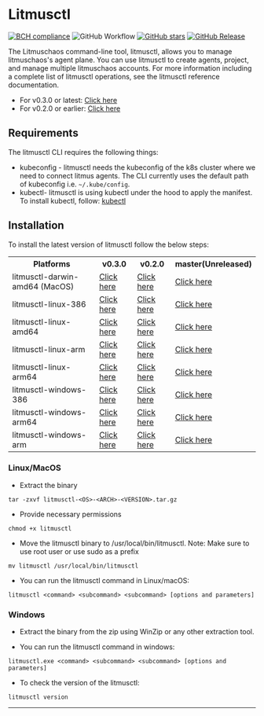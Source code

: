 # Litmusctl
[![BCH compliance](https://bettercodehub.com/edge/badge/litmuschaos/litmusctl?branch=master)](https://bettercodehub.com/)
![GitHub Workflow](https://github.com/litmuschaos/litmusctl/actions/workflows/push.yml/badge.svg?branch=master)
[![GitHub stars](https://img.shields.io/github/stars/litmuschaos/litmusctl?style=social)](https://github.com/litmuschaos/litmusctl/stargazers)
[![GitHub Release](https://img.shields.io/github/release/litmuschaos/litmusctl.svg?style=flat)]()

The Litmuschaos command-line tool, litmusctl, allows you to manage litmuschaos's agent plane. 
You can use litmusctl to create agents, project, and manage multiple litmuschaos accounts. For more information including a complete list of litmusctl operations, see the litmusctl reference documentation.
* For v0.3.0 or latest:   <a href="https://github.com/litmuschaos/litmusctl/blob/master/Usage.md">Click here</a>
* For v0.2.0 or earlier:  <a href="https://github.com/litmuschaos/litmusctl/blob/master/Usage_v0.2.0.md">Click here</a>

## Requirements

The litmusctl CLI requires the following things:

- kubeconfig - litmusctl needs the kubeconfig of the k8s cluster where we need to connect litmus agents. The CLI currently uses the default path of kubeconfig i.e. `~/.kube/config`.
- kubectl- litmusctl is using kubectl under the hood to apply the manifest. To install kubectl, follow:  [kubectl](https://kubernetes.io/docs/tasks/tools/#kubectl)


## Installation

To install the latest version of litmusctl follow the below steps:

<table>
  <th>Platforms</th>
  <th>v0.3.0</th>
  <th>v0.2.0 </th>
  <th>master(Unreleased)</th>
  <tr>
    <td>litmusctl-darwin-amd64 (MacOS)</td>
    <td><a href="https://litmusctl-bucket.s3-eu-west-1.amazonaws.com/litmusctl-darwin-amd64-v0.3.0.tar.gz">Click here</a></td>
    <td><a href="https://litmusctl-bucket.s3-eu-west-1.amazonaws.com/litmusctl-darwin-amd64-v0.2.0.tar.gz">Click here</a></td>
    <td><a href="https://litmusctl-bucket.s3-eu-west-1.amazonaws.com/litmusctl-darwin-amd64-master.tar.gz">Click here</a></td>
  </tr>
  <tr>
    <td>litmusctl-linux-386</td>
    <td><a href="https://litmusctl-bucket.s3-eu-west-1.amazonaws.com/litmusctl-linux-386-v0.3.0.tar.gz">Click here</a></td>
    <td><a href="https://litmusctl-bucket.s3-eu-west-1.amazonaws.com/litmusctl-linux-386-v0.2.0.tar.gz">Click here</a></td>
    <td><a href="https://litmusctl-bucket.s3-eu-west-1.amazonaws.com/litmusctl-linux-386-master.tar.gz">Click here</a></td>
  </tr>
  <tr>
    <td>litmusctl-linux-amd64</td>
    <td><a href="https://litmusctl-bucket.s3-eu-west-1.amazonaws.com/litmusctl-linux-amd64-v0.3.0.tar.gz">Click here</a></td>
    <td><a href="https://litmusctl-bucket.s3-eu-west-1.amazonaws.com/litmusctl-linux-amd64-v0.2.0.tar.gz">Click here</a></td>
    <td><a href="https://litmusctl-bucket.s3-eu-west-1.amazonaws.com/litmusctl-linux-amd64-master.tar.gz">Click here</a></td>
  </tr>
  <tr>
    <td>litmusctl-linux-arm</td>
    <td><a href="https://litmusctl-bucket.s3-eu-west-1.amazonaws.com/litmusctl-linux-arm-v0.3.0.tar.gz">Click here</a></td>
    <td><a href="https://litmusctl-bucket.s3-eu-west-1.amazonaws.com/litmusctl-linux-arm-v0.2.0.tar.gz">Click here</a></td>
    <td><a href="https://litmusctl-bucket.s3-eu-west-1.amazonaws.com/litmusctl-linux-arm-master.tar.gz">Click here</a></td>
  </tr>
  <tr>
    <td>litmusctl-linux-arm64</td>
    <td><a href="https://litmusctl-bucket.s3-eu-west-1.amazonaws.com/litmusctl-linux-arm64-v0.3.0.tar.gz">Click here</a></td>
    <td><a href="https://litmusctl-bucket.s3-eu-west-1.amazonaws.com/litmusctl-linux-arm64-v0.2.0.tar.gz">Click here</a></td>
    <td><a href="https://litmusctl-bucket.s3-eu-west-1.amazonaws.com/litmusctl-linux-arm64-master.tar.gz">Click here</a></td>
  </tr>
  <tr>
    <td>litmusctl-windows-386</td>
    <td><a href="https://litmusctl-bucket.s3-eu-west-1.amazonaws.com/litmusctl-windows-386-v0.3.0.tar.gz">Click here</a></td>
    <td><a href="https://litmusctl-bucket.s3-eu-west-1.amazonaws.com/litmusctl-windows-386-v0.2.0.tar.gz">Click here</a></td>
    <td><a href="https://litmusctl-bucket.s3-eu-west-1.amazonaws.com/litmusctl-windows-386-master.tar.gz">Click here</a></td>
  </tr>
   <tr>
    <td>litmusctl-windows-arm64</td>
    <td><a href="https://litmusctl-bucket.s3-eu-west-1.amazonaws.com/litmusctl-windows-arm64-v0.3.0.tar.gz">Click here</a></td>
    <td><a href="https://litmusctl-bucket.s3-eu-west-1.amazonaws.com/litmusctl-windows-arm64-v0.2.0.tar.gz">Click here</a></td>
    <td><a href="https://litmusctl-bucket.s3-eu-west-1.amazonaws.com/litmusctl-windows-arm64-master.tar.gz">Click here</a></td>
  </tr>
  <tr>
    <td>litmusctl-windows-arm</td>
    <td><a href="https://litmusctl-bucket.s3-eu-west-1.amazonaws.com/litmusctl-windows-arm-v0.3.0.tar.gz">Click here</a></td>
    <td><a href="https://litmusctl-bucket.s3-eu-west-1.amazonaws.com/litmusctl-windows-arm-v0.2.0.tar.gz">Click here</a></td>
    <td><a href="https://litmusctl-bucket.s3-eu-west-1.amazonaws.com/litmusctl-windows-arm-master.tar.gz">Click here</a></td>
  </tr>
</table>

### Linux/MacOS

* Extract the binary

```shell
tar -zxvf litmusctl-<OS>-<ARCH>-<VERSION>.tar.gz
```

* Provide necessary permissions

```shell
chmod +x litmusctl
```

* Move the litmusctl binary to /usr/local/bin/litmusctl. Note: Make sure to use root user or use sudo as a prefix

```shell
mv litmusctl /usr/local/bin/litmusctl
```

* You can run the litmusctl command in Linux/macOS:

```shell
litmusctl <command> <subcommand> <subcommand> [options and parameters]
```

### Windows

* Extract the binary from the zip using WinZip or any other extraction tool.

* You can run the litmusctl command in windows:

```shell
litmusctl.exe <command> <subcommand> <subcommand> [options and parameters]
```

* To check the version of the litmusctl:

```shell
litmusctl version
```

----